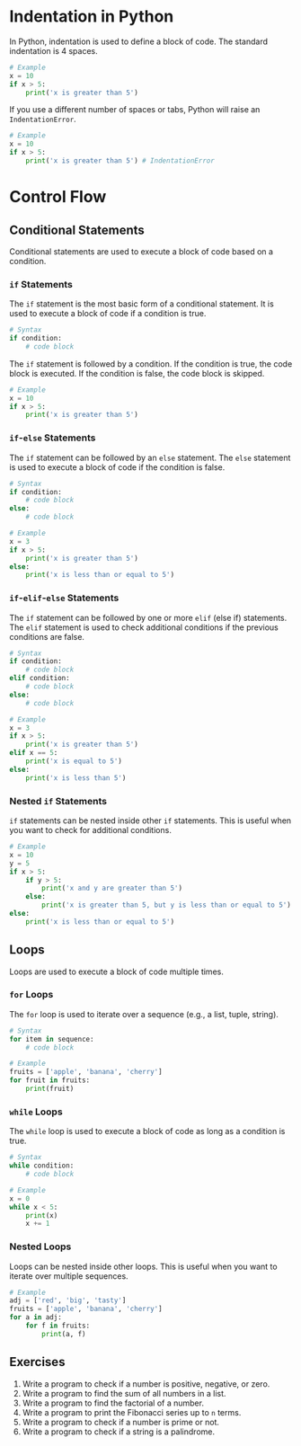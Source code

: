 # Indentation in Python

In Python, indentation is used to define a block of code. The standard indentation is 4 spaces. 

```python
# Example
x = 10
if x > 5:
    print('x is greater than 5')
```

If you use a different number of spaces or tabs, Python will raise an `IndentationError`.

```python
# Example
x = 10
if x > 5:
    print('x is greater than 5') # IndentationError
```

# Control Flow

## Conditional Statements

Conditional statements are used to execute a block of code based on a condition. 

### `if` Statements

The `if` statement is the most basic form of a conditional statement. It is used to execute a block of code if a condition is true.

```python
# Syntax
if condition:
    # code block
```

The `if` statement is followed by a condition. If the condition is true, the code block is executed. If the condition is false, the code block is skipped.

```python
# Example
x = 10
if x > 5:
    print('x is greater than 5')
```

### `if`-`else` Statements

The `if` statement can be followed by an `else` statement. The `else` statement is used to execute a block of code if the condition is false.

```python
# Syntax
if condition:
    # code block
else:
    # code block
```

```python
# Example
x = 3
if x > 5:
    print('x is greater than 5')
else:
    print('x is less than or equal to 5')
```

### `if`-`elif`-`else` Statements

The `if` statement can be followed by one or more `elif` (else if) statements. The `elif` statement is used to check additional conditions if the previous conditions are false.

```python
# Syntax
if condition:
    # code block
elif condition:
    # code block
else:
    # code block
```

```python
# Example
x = 3
if x > 5:
    print('x is greater than 5')
elif x == 5:
    print('x is equal to 5')
else:
    print('x is less than 5')
```

### Nested `if` Statements

`if` statements can be nested inside other `if` statements. This is useful when you want to check for additional conditions.

```python
# Example
x = 10
y = 5
if x > 5:
    if y > 5:
        print('x and y are greater than 5')
    else:
        print('x is greater than 5, but y is less than or equal to 5')
else:
    print('x is less than or equal to 5')
```

## Loops

Loops are used to execute a block of code multiple times.

### `for` Loops

The `for` loop is used to iterate over a sequence (e.g., a list, tuple, string).

```python
# Syntax
for item in sequence:
    # code block
```

```python
# Example
fruits = ['apple', 'banana', 'cherry']
for fruit in fruits:
    print(fruit)
```

### `while` Loops

The `while` loop is used to execute a block of code as long as a condition is true.

```python
# Syntax
while condition:
    # code block
```

```python
# Example
x = 0
while x < 5:
    print(x)
    x += 1
```

### Nested Loops

Loops can be nested inside other loops. This is useful when you want to iterate over multiple sequences.

```python
# Example
adj = ['red', 'big', 'tasty']
fruits = ['apple', 'banana', 'cherry']
for a in adj:
    for f in fruits:
        print(a, f)
```

## Exercises

1. Write a program to check if a number is positive, negative, or zero.
2. Write a program to find the sum of all numbers in a list.
3. Write a program to find the factorial of a number.
4. Write a program to print the Fibonacci series up to `n` terms.
5. Write a program to check if a number is prime or not.
6. Write a program to check if a string is a palindrome.
